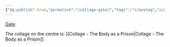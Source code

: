 ```yaml
---
{"dg-publish":true,"permalink":"/collage-gate/","tags":["c/analog","c/art-tape","c/baillarina","c/geometric","c/door"],"created":"2024-01-02T08:48:49.010-05:00","updated":"2024-01-02T08:49:46.966-05:00"}
---
```



[Gate](https://www.instagram.com/p/B7D3x-3h9Gd/?img_index=1)

The collage on the centre is: [[Collage - The Body as a Prison\|Collage - The Body as a Prison]]
